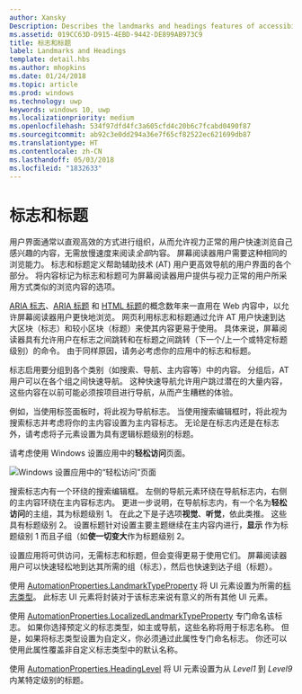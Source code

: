 ```yaml
---
author: Xansky
Description: Describes the landmarks and headings features of accessibility.
ms.assetid: 019CC63D-D915-4EBD-9442-DE899AB973C9
title: 标志和标题
label: Landmarks and Headings
template: detail.hbs
ms.author: mhopkins
ms.date: 01/24/2018
ms.topic: article
ms.prod: windows
ms.technology: uwp
keywords: windows 10, uwp
ms.localizationpriority: medium
ms.openlocfilehash: 534f97dfd4fc3a605cfd4c20b6c7fcabd0490f87
ms.sourcegitcommit: ab92c3e0dd294a36e7f65cf82522ec621699db87
ms.translationtype: HT
ms.contentlocale: zh-CN
ms.lasthandoff: 05/03/2018
ms.locfileid: "1832633"
---
```

# <a name="landmarks-and-headings"></a>标志和标题

用户界面通常以直观高效的方式进行组织，从而允许视力正常的用户快速浏览自己感兴趣的内容，无需放慢速度来阅读*全部*内容。 屏幕阅读器用户需要这种相同的浏览能力。 标志和标题定义帮助辅助技术 (AT) 用户更高效导航的用户界面的各个部分。 将内容标记为标志和标题可为屏幕阅读器用户提供与视力正常的用户所采用方式类似的浏览内容的选项。

[ARIA 标志](https://www.w3.org/WAI/GL/wiki/Using_ARIA_landmarks_to_identify_regions_of_a_page)、[ARIA 标题](https://www.w3.org/TR/WCAG20-TECHS/ARIA12.html) 和 [HTML 标题](https://www.w3.org/TR/2016/NOTE-WCAG20-TECHS-20161007/H42.html)的概念数年来一直用在 Web 内容中，以允许屏幕阅读器用户更快地浏览。 网页利用标志和标题通过允许 AT 用户快速到达大区块（标志）和较小区块（标题）来使其内容更易于使用。 具体来说，屏幕阅读器具有允许用户在标志之间跳转和在标题之间跳转（下一个/上一个或特定标题级别）的命令。 由于同样原因，请务必考虑你的应用中的标志和标题。

标志启用要分组到各个类别（如搜索、导航、主内容等）中的内容。 分组后，AT 用户可以在各个组之间快速导航。 这种快速导航允许用户跳过潜在的大量内容，这些内容在以前可能必须按项目进行导航，从而产生糟糕的体验。 

例如，当使用标签面板时，将此视为导航标志。 当使用搜索编辑框时，将此视为搜索标志并考虑将你的主内容设置为主内容标志。 无论是在标志内还是在标志外，请考虑将子元素设置为具有逻辑标题级别的标题。 

请考虑使用 Windows 设置应用中的**轻松访问**页面。 

![Windows 设置应用中的“轻松访问”页面](images/EaseOfAccessSettings.png)  

搜索标志内有一个环绕的搜索编辑框。 左侧的导航元素环绕在导航标志内，右侧的主内容环绕在主内容标志内。 更进一步说明，在导航标志内，有一个名为**轻松访问**的主组，其为标题级别 1。 在此之下是子选项**视觉**、**听觉**，依此类推。 这些具有标题级别 2。 设置标题针对设置主要主题继续在主内容内进行，**显示** 作为标题级别 1 而且子组（如**使一切变大**作为标题级别 2。 

设置应用将可供访问，无需标志和标题，但会变得更易于使用它们。 屏幕阅读器用户可以快速轻松地到达其所需的组（标志），然后也快速到达子组（标题）。 

使用 [AutomationProperties.LandmarkTypeProperty](https://docs.microsoft.com/uwp/api/windows.ui.xaml.automation.automationproperties.LandmarkTypeProperty) 将 UI 元素设置为所需的[标志类型](https://msdn.microsoft.com/library/windows/desktop/mt759299)。 此标志 UI 元素将封装对于该标志来说有意义的所有其他 UI 元素。 

使用 [AutomationProperties.LocalizedLandmarkTypeProperty](https://docs.microsoft.com/uwp/api/windows.ui.xaml.automation.automationproperties.LocalizedLandmarkTypeProperty) 专门命名该标志。 如果你选择预定义的标志类型，如主或导航，这些名称将用于标志名称。 但是，如果将标志类型设置为自定义，你必须通过此属性专门命名标志。 你还可以使用此属性覆盖非自定义标志类型中的默认名称。 

使用 [AutomationProperties.HeadingLevel](https://docs.microsoft.com/uwp/api/windows.ui.xaml.automation.automationproperties.headinglevelproperty) 将 UI 元素设置为从 *Level1* 到 *Level9* 内某特定级别的标题。

